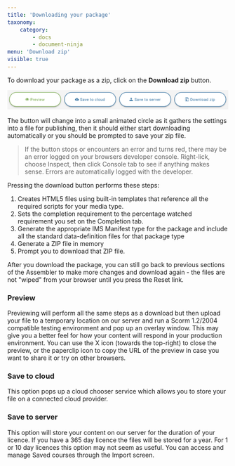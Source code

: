 ```yaml
---
title: 'Downloading your package'
taxonomy:
    category:
        - docs
        - document-ninja
menu: 'Download zip'
visible: true
---
```


To download your package as a zip, click on the **Download zip** button.

![Download zip](download.png)

The button will change into a small animated circle as it gathers the settings into a file for publishing, then it should either start downloading automatically or you should be prompted to save your zip file.

> If the button stops or encounters an error and turns red, there may be an error logged on your browsers developer console. Right-lick, choose Inspect, then click Console tab to see if anything makes sense. Errors are automatically logged with the developer.

Pressing the download button performs these steps:

1. Creates HTML5 files using built-in templates that reference all the required scripts for your media type.
2. Sets the completion requirement to the percentage watched requirement you set on the Completion tab.
3. Generate the appropriate IMS Manifest type for the package and include all the standard data-definition files for that package type
4. Generate a ZIP file in memory
5. Prompt you to download that ZIP file.

After you download the package, you can still go back to previous sections of the Assembler to make more changes and download again - the files are not "wiped" from your browser until you press the Reset link.

### Preview

Previewing will perform all the same steps as a download but then upload your file to a temporary location on our server and run a Scorm 1.2/2004 compatible testing environment and pop up an overlay window. This may give you a better feel for how your content will respond in your production environment. You can use the X icon (towards the top-right) to close the preview, or the paperclip icon to copy the URL of the preview in case you want to share it or try on other browsers.

### Save to cloud

This option pops up a cloud chooser service which allows you to store your file on a connected cloud provider.

### Save to server

This option will store your content on our server for the duration of your licence. If you have a 365 day licence the files will be stored for a year. For 1 or 10 day licences this option may not seem as useful. You can access and manage Saved courses through the Import screen.